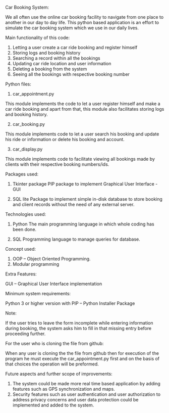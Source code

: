Car Booking System:

We all often use the online car booking facility  to navigate from one place to another in our day to day life. This python based application is an effort to simulate the car booking system which we use in our daily lives. 


Main functionality of this  code:

1. Letting a user create a car ride booking and register himself
2. Storing logs and booking history
3. Searching a record within all the bookings
4. Updating car ride location and user information
5. Deleting a booking from the system
6. Seeing all the bookings with respective booking number




Python files:

1. car_appointment.py

This module implements the code to let a user register himself and make a car ride booking and apart from that, this module also facilitates storing logs and booking history.


2. car_booking.py

This module implements code to let a user search his booking and update his ride or information or delete his booking and account.


3. car_display.py

This module implements code to facilitate viewing all bookings made by clients with their respective booking numbers/ids.




Packages used:

1. Tkinter package
PIP package to implement Graphical User Interface - GUI

2. SQL lite 
Package to implement simple in-disk database to store booking and client records without the need of any external server.




Technologies used:

1. Python
The main programming language in which whole coding has been done.

2. SQL
Programming language to manage queries for database.



Concept used:

1. OOP – Object Oriented Programming.
2. Modular programming



Extra Features:

GUI – Graphical User Interface implementation



Minimum system requirements:

Python 3  or  higher version  with PIP – Python Installer Package



Note:

If the user tries to leave the form incomplete while entering information during booking, the system asks him to fill in that  missing entry before proceeding further.


For the user who is cloning the file from github:

When any user is cloning the the file from github then for execution of the program he must execute the car_appointment.py first and on the basis of that choices the operation will be preformed.



Future aspects and further scope of improvements:

1. The system could be made more real time based application by adding features such as GPS synchronization and maps.
2. Security features such as user authentication and user authorization to address privacy concerns and user data protection could be implemented and added to the system.
